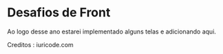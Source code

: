 # Desafios de Front

Ao logo desse ano estarei implementado alguns telas e adicionando aqui.


Creditos : iuricode.com
